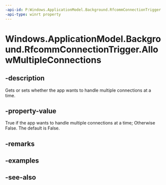```yaml
---
-api-id: P:Windows.ApplicationModel.Background.RfcommConnectionTrigger.AllowMultipleConnections
-api-type: winrt property
---
```


<!-- Property syntax
public bool AllowMultipleConnections { get;  set; }
-->

# Windows.ApplicationModel.Background.RfcommConnectionTrigger.AllowMultipleConnections

## -description
Gets or sets whether the app wants to handle multiple connections at a time.

## -property-value
True if the app wants to handle multiple connections at a time; Otherwise False. The default is False.

## -remarks

## -examples

## -see-also
